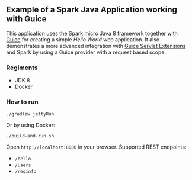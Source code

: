 ## Example of a Spark Java Application working with Guice

This application uses the [Spark](http://sparkjava.com/) micro Java 8 framework together with [Guice](https://github.com/google/guice) for creating a simple _Hello World_ web application.
It also demonstrates a more advanced integration with [Guice Servlet Extensions](https://github.com/google/guice/wiki/Servlets) and Spark by using a Guice provider with a request based scope.

### Regiments
- JDK 8
- Docker

### How to run

```
./gradlew jettyRun
```

Or by using Docker:
```
./build-and-run.sh
```

Open `http://localhost:8080` in your browser. Supported REST endpoints:
- `/hello`
- `/users`
- `/reqinfo`
